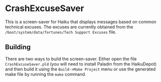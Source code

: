 # CrashExcuseSaver
This is a screen-saver for Haiku that displays messages based on common technical excuses.
The excuses are currently obtained from the ```/boot/system/data/fortunes/Tech Support Excuses``` file.

## Building
There are two ways to build the screen-saver. Either open the file ```CrashExcuseSaver.pld``` (you will need to install Paladin from the HaikuDepot) and then build it using the ```Build->Make Project``` menu or use the generated make file by running the ```make``` command.
